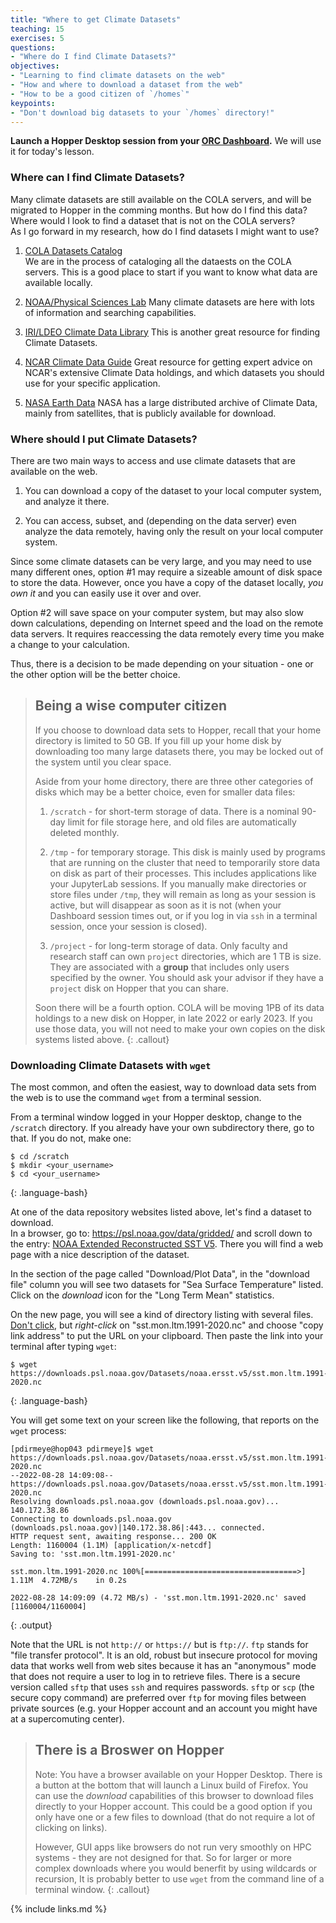 ```yaml
---
title: "Where to get Climate Datasets"
teaching: 15
exercises: 5
questions:
- "Where do I find Climate Datasets?"
objectives:
- "Learning to find climate datasets on the web"
- "How and where to download a dataset from the web"
- "How to be a good citizen of `/homes`"
keypoints:
- "Don't download big datasets to your `/homes` directory!"
---
```


**Launch a Hopper Desktop session from your [ORC Dashboard](https://ondemand.orc.gmu.edu/pun/sys/dashboard/).**
We will use it for today's lesson.

### Where can I find Climate Datasets?

Many climate datasets are still available on the COLA servers, 
and will be migrated to Hopper in the comming months.
But how do I find this data? Where would I look to find a dataset that is not on the COLA servers?  
As I go forward in my research, how do I find datasets I might want to use?

1.  [COLA Datasets Catalog](https://kpegion.github.io/COLA-DATASETS-CATALOG/)  
We are in the process of cataloging all the dataests on the COLA servers.
This is a good place to start if you want to know what data are available locally.

2. [NOAA/Physical Sciences Lab](https://psl.noaa.gov/data/gridded/)
Many climate datasets are here with lots of information and searching capabilities.

3. [IRI/LDEO Climate Data Library](https://iridl.ldeo.columbia.edu/index.html?Set-Language=en)
This is another great resource for finding Climate Datasets.

4. [NCAR Climate Data Guide](https://climatedataguide.ucar.edu/)
Great resource for getting expert advice on NCAR's extensive Climate Data holdings, and which datasets you should use for your specific application.

5. [NASA Earth Data](https://www.earthdata.nasa.gov)
NASA has a large distributed archive of Climate Data, mainly from satellites, that is publicly available for download.


### Where should I put Climate Datasets?

There are two main ways to access and use climate datasets that are available on the web.

1. You can download a copy of the dataset to your local computer system, and analyze it there.

2. You can access, subset, and (depending on the data server) even analyze the data remotely, having only the result on your local computer system.

Since some climate datasets can be very large, and you may need to use many different ones, 
option #1 may require a sizeable amount of disk space to store the data. 
However, once you have a copy of the dataset locally, _you own it_ and you can easily use it over and over.

Option #2 will save space on your computer system, but may also slow down calculations, depending on Internet speed and the load on the remote data servers. It requires reaccessing the data remotely every time you make a change to your calculation.

Thus, there is a decision to be made depending on your situation - one or the other option will be the better choice.

> ## Being a wise computer citizen
>
> If you choose to download data sets to Hopper, recall that your home directory is limited to 50 GB. 
> If you fill up your home disk by downloading too many large datasets there, you may be locked out of the system until you clear space.
> 
> Aside from your home directory, there are three other categories of disks which may be a better choice, even for smaller data files:
> 
> 1. `/scratch` - for short-term storage of data. There is a nominal 90-day limit for file storage here, and old files are automatically deleted monthly. 
> 
> 2. `/tmp` - for temporary storage. This disk is mainly used by programs that are running on the cluster that need to temporarily store data on disk as part of their processes. This includes applications like your JupyterLab sessions. If you manually make directories or store files under `/tmp`, they will remain as long as your session is active, but will disappear as soon as it is not (when your Dashboard session times out, or if you log in via `ssh` in a terminal session, once your session is closed).  
> 
> 3. `/project` - for long-term storage of data. Only faculty and research staff can own `project` directories, which are 1 TB is size. They are associated with a **group** that includes only users specified by the owner. You should ask your advisor if they have a `project` disk on Hopper that you can share.
> 
> Soon there will be a fourth option. COLA will be moving 1PB of its data holdings to a new disk on Hopper, in late 2022 or early 2023. If you use those data, you will not need to make your own copies on the disk systems listed above. 
{: .callout}


### Downloading Climate Datasets with `wget`

The most common, and often the easiest, way to download data sets from the web is to use the command `wget` from a terminal session. 

From a terminal window logged in your Hopper desktop, change to the `/scratch` directory. 
If you already have your own subdirectory there, go to that.  If you do not, make one:

~~~
$ cd /scratch
$ mkdir <your_username>
$ cd <your_username>
~~~
{: .language-bash}

At one of the data repository websites listed above, let's find a dataset to download.  
In a browser, go to:
<a href="https://psl.noaa.gov/data/gridded/">https://psl.noaa.gov/data/gridded/</a> and scroll down to the entry:
<a href="https://psl.noaa.gov/data/gridded/data.noaa.ersst.v5.html">NOAA Extended Reconstructed SST V5</a>.
There you will find a web page with a nice description of the dataset.

In the section of the page called "Download/Plot Data", in the "download file" column you will see two datasets
for "Sea Surface Temperature" listed. 
Click on the _download_ icon for the "Long Term Mean" statistics.

On the new page, you will see a kind of directory listing with several files.
<u>Don't click</u>, but *right-click* on "sst.mon.ltm.1991-2020.nc" and choose "copy link address" to put the URL on your clipboard.
Then paste the link into your terminal after typing `wget`:

~~~
$ wget https://downloads.psl.noaa.gov/Datasets/noaa.ersst.v5/sst.mon.ltm.1991-2020.nc
~~~
{: .language-bash}

You will get some text on your screen like the following, that reports on the `wget` process:

~~~
[pdirmeye@hop043 pdirmeye]$ wget https://downloads.psl.noaa.gov/Datasets/noaa.ersst.v5/sst.mon.ltm.1991-2020.nc
--2022-08-28 14:09:08--  https://downloads.psl.noaa.gov/Datasets/noaa.ersst.v5/sst.mon.ltm.1991-2020.nc
Resolving downloads.psl.noaa.gov (downloads.psl.noaa.gov)... 140.172.38.86
Connecting to downloads.psl.noaa.gov (downloads.psl.noaa.gov)|140.172.38.86|:443... connected.
HTTP request sent, awaiting response... 200 OK
Length: 1160004 (1.1M) [application/x-netcdf]
Saving to: 'sst.mon.ltm.1991-2020.nc'

sst.mon.ltm.1991-2020.nc 100%[==================================>]   1.11M  4.72MB/s    in 0.2s    

2022-08-28 14:09:09 (4.72 MB/s) - 'sst.mon.ltm.1991-2020.nc' saved [1160004/1160004]
~~~
{: .output}

Note that the URL is not `http://` or `https://` but is `ftp://`. `ftp` stands for "file transfer protocol". 
It is an old, robust but insecure protocol for moving data that works well from web sites because it has an "anonymous" mode that does not require a user to log in to retrieve files. 
There is a secure version called `sftp` that uses `ssh` and requires passwords. 
`sftp` or `scp` (the secure copy command) are preferred over `ftp` for moving files between private sources (e.g. your Hopper account and an account you might have at a supercomuting center).

> ## There is a Broswer on Hopper
>
> Note: You have a browser available on your Hopper Desktop.
> There is a button at the bottom that will launch a Linux build of Firefox.
> You can use the _download_ capabilities of this browser to download files directly to your
> Hopper account. This could be a good option if you only have one or a few files to download 
> (that do not require a lot of clicking on links). 
> 
> However, GUI apps like browsers do not run very smoothly on HPC systems - they are not designed for that.
> So for larger or more complex downloads where you would benerfit by using wildcards or recursion, 
> It is probably better to use `wget` from the command line of a terminal window.
{: .callout}


{% include links.md %}

